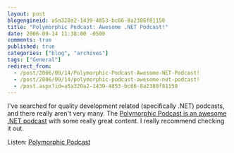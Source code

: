 ```yaml
---
layout: post
blogengineid: a5a320a2-1439-4853-bc86-8a2388f81150
title: "Polymorphic Podcast: Awesome .NET Podcast!"
date: 2006-09-14 11:38:00 -0500
comments: true
published: true
categories: ["blog", "archives"]
tags: ["General"]
redirect_from: 
  - /post/2006/09/14/Polymorphic-Podcast-Awesome-NET-Podcast!
  - /post/2006/09/14/polymorphic-podcast-awesome-net-podcast!
  - /post.aspx?id=a5a320a2-1439-4853-bc86-8a2388f81150
---
```

<!-- more -->

I've searched for quality development related (specifically .NET) podcasts, and there really aren't very many. The <A href="http://polymorphicpodcast.com/">Polymorphic Podcast is an awesome .NET podcast</A> with some really great content. I really recommend checking it out.

Listen: <A href="http://polymorphicpodcast.com/">Polymorphic Podcast</A>
